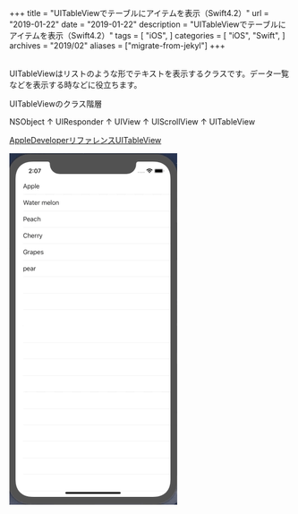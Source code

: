 +++
title = "UITableViewでテーブルにアイテムを表示（Swift4.2）"
url = "2019-01-22"
date = "2019-01-22"
description = "UITableViewでテーブルにアイテムを表示（Swift4.2）"
tags = [
    "iOS",
]
categories = [
    "iOS",
    "Swift",
]
archives = "2019/02"
aliases = ["migrate-from-jekyl"]
+++

<br>
UITableViewはリストのような形でテキストを表示するクラスです。データ一覧などを表示する時などに役立ちます。

UITableViewのクラス階層

NSObject
↑
UIResponder
↑
UIView
↑
UIScrollView
↑
UITableView

[AppleDeveloperリファレンスUITableView](https://developer.apple.com/documentation/uikit/uitableview)

![alt](1.gif)

<script src="https://gist.github.com/O-Junpei/607e450bfa88b7451e08fe7211a433dd.js"></script>
